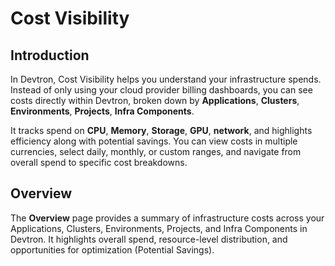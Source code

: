 # Cost Visibility
## Introduction

In Devtron, Cost Visibility helps you understand your infrastructure spends. Instead of only using your cloud provider billing dashboards, you can see costs directly within Devtron, broken down by **Applications**, **Clusters**, **Environments**, **Projects**, **Infra Components**.

It tracks spend on **CPU**, **Memory**, **Storage**, **GPU**, **network**, and highlights efficiency along with potential savings. You can view costs in multiple currencies, select daily, monthly, or custom ranges, and navigate from overall spend to specific cost breakdowns.

## Overview

The **Overview** page provides a summary of infrastructure costs across your Applications, Clusters, Environments, Projects, and Infra Components in Devtron. It highlights overall spend, resource-level distribution, and opportunities for optimization (Potential Savings). 

